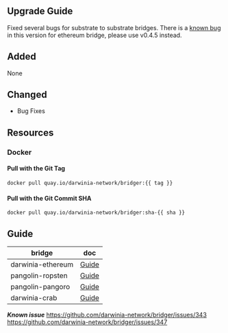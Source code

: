 

## Upgrade Guide

Fixed several bugs for substrate to substrate bridges.
There is a [known bug](https://github.com/darwinia-network/bridger/issues/343) in this version for ethereum bridge, please use v0.4.5 instead.

## Added

None

## Changed

- Bug Fixes

## Resources

### Docker

#### Pull with the Git Tag

```docker
docker pull quay.io/darwinia-network/bridger:{{ tag }}
```

#### Pull with the Git Commit SHA

```docker
docker pull quay.io/darwinia-network/bridger:sha-{{ sha }}
```

## Guide

| bridge            | doc                                                   |
| ----------------- | ----------------------------------------------------- |
| darwinia-ethereum | [Guide](../task/task-darwinia-ethereum/docs/Guide.md) |
| pangolin-ropsten  | [Guide](../task/task-pangolin-ropsten/docs/Guide.md)  |
| pangolin-pangoro  | [Guide](../task/task-pangolin-pangoro/docs/Guide.md)  |
| darwinia-crab     | [Guide](../task/task-darwinia-crab/docs/Guide.md)     |

***Known issue***
https://github.com/darwinia-network/bridger/issues/343
https://github.com/darwinia-network/bridger/issues/347

